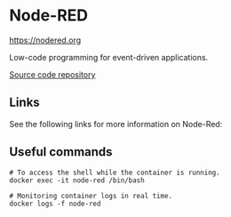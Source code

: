 # Node-RED

https://nodered.org

Low-code programming for event-driven applications.

[Source code repository](https://github.com/node-red/node-red)

## Links

See the following links for more information on Node-Red:

## Useful commands

```
# To access the shell while the container is running.
docker exec -it node-red /bin/bash

# Monitoring container logs in real time.
docker logs -f node-red
```
